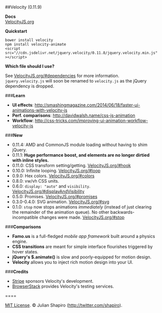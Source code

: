 ##Velocity (0.11.9)

**Docs**  
[VelocityJS.org](http://VelocityJS.org)

**Quickstart**  

`bower install velocity`  
`npm install velocity-animate`  
`<script src="//cdn.jsdelivr.net/jquery.velocity/0.11.8/jquery.velocity.min.js"></script>`

**Which file should I use?**

See [VelocityJS.org/#dependencies](http://VelocityJS.org/#dependencies) for more information. `jquery.velocity.js` will soon be renamed to `velocity.js` as the jQuery dependency is dropped.

###**Learn**

- **UI effects**: http://smashingmagazine.com/2014/06/18/faster-ui-animations-with-velocity-js
- **Perf. comparisons**: http://davidwalsh.name/css-js-animation
- **Workflow**: http://css-tricks.com/improving-ui-animation-workflow-velocity-js

###**New**

- 0.11.4: AMD and CommonJS module loading without having to shim jQuery.
- 0.11.1: **Huge performance boost, and elements are no longer dirtied with inline styles.**
- 0.11.0: CSS transform setting/getting. [VelocityJS.org/#hook](http://VelocityJS.org/#hook)
- 0.10.0: Infinite looping. [VelocityJS.org/#loop](http://VelocityJS.org/#loop)
- 0.9.0: Hex colors. [VelocityJS.org/#colors](http://VelocityJS.org/#colors)
- 0.8.0: vw/vh CSS units.
- 0.6.0: `display: "auto"` and `visibility`. [VelocityJS.org/#displayAndVisibility](http://VelocityJS.org/#displayAndVisibility)
- 0.5.0: Promises. [VelocityJS.org/#promises](http://VelocityJS.org/#promises)
- 0.3.0-0.4.0: SVG animation. [VelocityJS.org/#svg](http://VelocityJS.org/#svg)
- 0.1.0: `stop` now stops animations *immediately* (instead of just clearing the remainder of the animation queue). No other backwards-incompatible changes were made. [VelocityJS.org/#stop](http://VelocityJS.org/#stop)

###**Comparisons**

- **Famo.us** is a full-fledged *mobile app framework* built around a physics engine.
- **CSS transitions** are meant for simple interface flourishes triggered by hover states.
- **jQuery's $.animate()** is slow and poorly-equipped for motion design.
- **Velocity** allows you to inject rich motion design into your UI.

###**Credits**

- <a href="https://stripe.com/blog/stripe-open-source-retreat">Stripe</a> sponsors Velocity's development.
- <a href="http://browserstack.com">BrowserStack</a> provides Velocity's testing services. 

====

[MIT License](LICENSE.md). © Julian Shapiro (http://twitter.com/shapiro).
